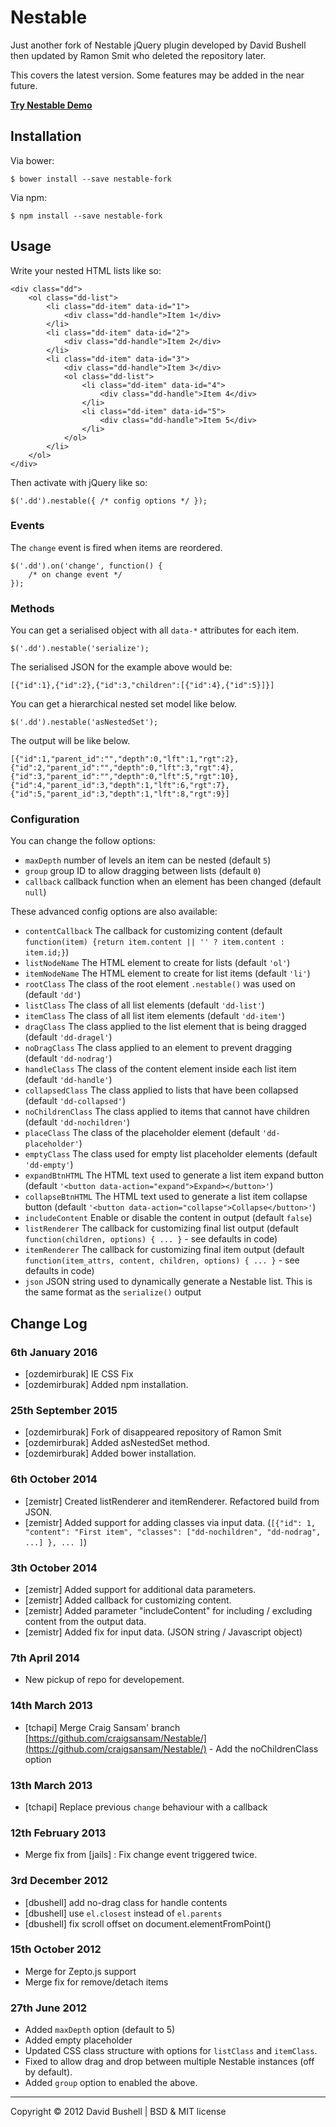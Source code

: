 Nestable
========

Just another fork of Nestable jQuery plugin developed by David Bushell then updated by Ramon Smit who deleted the repository later.

This covers the latest version. Some features may be added in the near future.

[**Try Nestable Demo**](http://dbushell.github.com/Nestable/)

## Installation

Via bower:

    $ bower install --save nestable-fork

Via npm:

    $ npm install --save nestable-fork

## Usage

Write your nested HTML lists like so:

    <div class="dd">
        <ol class="dd-list">
            <li class="dd-item" data-id="1">
                <div class="dd-handle">Item 1</div>
            </li>
            <li class="dd-item" data-id="2">
                <div class="dd-handle">Item 2</div>
            </li>
            <li class="dd-item" data-id="3">
                <div class="dd-handle">Item 3</div>
                <ol class="dd-list">
                    <li class="dd-item" data-id="4">
                        <div class="dd-handle">Item 4</div>
                    </li>
                    <li class="dd-item" data-id="5">
                        <div class="dd-handle">Item 5</div>
                    </li>
                </ol>
            </li>
        </ol>
    </div>

Then activate with jQuery like so:

    $('.dd').nestable({ /* config options */ });

### Events

The `change` event is fired when items are reordered.

    $('.dd').on('change', function() {
        /* on change event */
    });

### Methods

You can get a serialised object with all `data-*` attributes for each item.

    $('.dd').nestable('serialize');

The serialised JSON for the example above would be:

    [{"id":1},{"id":2},{"id":3,"children":[{"id":4},{"id":5}]}]

You can get a hierarchical nested set model like below.

    $('.dd').nestable('asNestedSet');

The output will be like below.

    [{"id":1,"parent_id":"","depth":0,"lft":1,"rgt":2},{"id":2,"parent_id":"","depth":0,"lft":3,"rgt":4},{"id":3,"parent_id":"","depth":0,"lft":5,"rgt":10},{"id":4,"parent_id":3,"depth":1,"lft":6,"rgt":7},{"id":5,"parent_id":3,"depth":1,"lft":8,"rgt":9}]

### Configuration

You can change the follow options:

* `maxDepth` number of levels an item can be nested (default `5`)
* `group` group ID to allow dragging between lists (default `0`)
* `callback` callback function when an element has been changed (default `null`)

These advanced config options are also available:

* `contentCallback` The callback for customizing content (default `function(item) {return item.content || '' ? item.content : item.id;}`)
* `listNodeName` The HTML element to create for lists (default `'ol'`)
* `itemNodeName` The HTML element to create for list items (default `'li'`)
* `rootClass` The class of the root element `.nestable()` was used on (default `'dd'`)
* `listClass` The class of all list elements (default `'dd-list'`)
* `itemClass` The class of all list item elements (default `'dd-item'`)
* `dragClass` The class applied to the list element that is being dragged (default `'dd-dragel'`)
* `noDragClass` The class applied to an element to prevent dragging (default `'dd-nodrag'`)
* `handleClass` The class of the content element inside each list item (default `'dd-handle'`)
* `collapsedClass` The class applied to lists that have been collapsed (default `'dd-collapsed'`)
* `noChildrenClass` The class applied to items that cannot have children (default `'dd-nochildren'`)
* `placeClass` The class of the placeholder element (default `'dd-placeholder'`)
* `emptyClass` The class used for empty list placeholder elements (default `'dd-empty'`)
* `expandBtnHTML` The HTML text used to generate a list item expand button (default `'<button data-action="expand">Expand></button>'`)
* `collapseBtnHTML` The HTML text used to generate a list item collapse button (default `'<button data-action="collapse">Collapse</button>'`)
* `includeContent` Enable or disable the content in output (default `false`)
* `listRenderer` The callback for customizing final list output (default `function(children, options) { ... }` - see defaults in code)
* `itemRenderer` The callback for customizing final item output (default `function(item_attrs, content, children, options) { ... }` - see defaults in code)
* `json` JSON string used to dynamically generate a Nestable list. This is the same format as the `serialize()` output

## Change Log

### 6th January 2016

* [ozdemirburak] IE CSS Fix
* [ozdemirburak] Added npm installation.

### 25th September 2015

* [ozdemirburak] Fork of disappeared repository of Ramon Smit
* [ozdemirburak] Added asNestedSet method.
* [ozdemirburak] Added bower installation.

### 6th October 2014

* [zemistr] Created listRenderer and itemRenderer. Refactored build from JSON.
* [zemistr] Added support for adding classes via input data. (```[{"id": 1, "content": "First item", "classes": ["dd-nochildren", "dd-nodrag", ...] }, ... ]```)

### 3th October 2014

* [zemistr] Added support for additional data parameters.
* [zemistr] Added callback for customizing content.
* [zemistr] Added parameter "includeContent" for including / excluding content from the output data.
* [zemistr] Added fix for input data. (JSON string / Javascript object)

### 7th April 2014

* New pickup of repo for developement.

### 14th March 2013

* [tchapi] Merge Craig Sansam' branch [https://github.com/craigsansam/Nestable/](https://github.com/craigsansam/Nestable/) - Add the noChildrenClass option

### 13th March 2013

* [tchapi] Replace previous `change` behaviour with a callback

### 12th February 2013

* Merge fix from [jails] : Fix change event triggered twice.

### 3rd December 2012

* [dbushell] add no-drag class for handle contents
* [dbushell] use `el.closest` instead of `el.parents`
* [dbushell] fix scroll offset on document.elementFromPoint()

### 15th October 2012

* Merge for Zepto.js support
* Merge fix for remove/detach items

### 27th June 2012

* Added `maxDepth` option (default to 5)
* Added empty placeholder
* Updated CSS class structure with options for `listClass` and `itemClass`.
* Fixed to allow drag and drop between multiple Nestable instances (off by default).
* Added `group` option to enabled the above.

* * *

Copyright © 2012 David Bushell | BSD & MIT license
